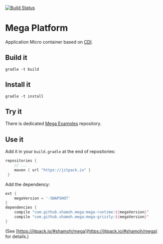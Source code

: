 [![Build Status](https://travis-ci.org/shamoh/mega.svg?branch=master)](https://travis-ci.org/shamoh/mega)

Mega Platform
=============

Application Micro container based on [CDI](http://www.cdi-spec.org/).


Build it
--------

```shell
gradle -t build
```


Install it
----------

```shell
gradle -t install
```


Try it
------

There is dedicated [Mega Examples](https://github.com/shamoh/mega-examples) repository.


Use it
------

Add it in your `build.gradle` at the end of repositories:

```groovy
repositories {
    // ...
    maven { url "https://jitpack.io" }
 }
```

Add the dependency:

```groovy
ext {
    megaVersion = '-SNAPSHOT'
}
dependencies {
    compile "com.github.shamoh.mega:mega-runtime:${megaVersion}"
    compile "com.github.shamoh.mega:mega-grizzly:${megaVersion}"
}
```

(See [https://jitpack.io/#shamoh/mega](https://jitpack.io/#shamoh/mega) for details.)
